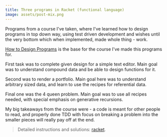 ```yaml
---
title: Three programs in Racket (functional language)
image: assets/post-mix.png
---
```


Programs from a course I've taken, where I've learned how to design programs in top down way, using test driven development and wishes until the very bottom which when implemented, made whole thing - work.

[How to Design Programs](https://htdp.org/2020-5-6/Book/index.html) is the base for the course I've made this programs for.

First task was to complete given design for a simple text editor.
Main goal was to understand compound data and be able to design functions for it.

Second was to render a portfolio.
Main goal here was to understand arbitrary sized data, and learn to use the recipes for referential data.

Final one was the 4 queen problem.
Main goal was to use all recipes needed, with special emphasis on generative recursions.

My big takeaways from the course were - a code is meant for other people to read, and properly done TDD with focus on breaking a problem into the smaller pieces will really pay off at the end.

> Detailed instructions and solutions: [racket](https://github.com/inesucrvenom/practice-archive/tree/master/racket).
